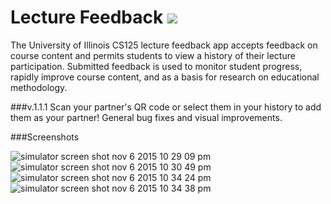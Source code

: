 # Lecture Feedback ![](https://travis-ci.org/Togira/CS125LectureFeedbackiOSApp.svg)
The University of Illinois CS125 lecture feedback app accepts feedback on course content and permits students to view a history of their lecture participation.  Submitted feedback is used to monitor student progress, rapidly improve course content, and as a basis for research on educational methodology.

###v.1.1.1
Scan your partner's QR code or select them in your history to add them as your partner!
General bug fixes and visual improvements.

###Screenshots

![simulator screen shot nov 6 2015 10 29 09 pm](https://cloud.githubusercontent.com/assets/5067214/11262674/9a0813ce-8e47-11e5-9dbb-015d9c285990.png)
![simulator screen shot nov 6 2015 10 30 49 pm](https://cloud.githubusercontent.com/assets/5067214/11262677/9ef6d078-8e47-11e5-9ec9-3a35c5665580.png)
![simulator screen shot nov 6 2015 10 34 24 pm](https://cloud.githubusercontent.com/assets/5067214/11262676/9ef5ca84-8e47-11e5-92d5-7a7b515b5696.png)
![simulator screen shot nov 6 2015 10 34 38 pm](https://cloud.githubusercontent.com/assets/5067214/11262678/9f19b6d8-8e47-11e5-9d34-2b4f72857d8f.png)

